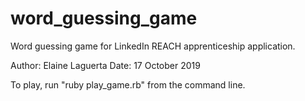 # word_guessing_game
Word guessing game for LinkedIn REACH apprenticeship application.

Author: Elaine Laguerta
Date: 17 October 2019

To play, run "ruby play_game.rb" from the command line.
